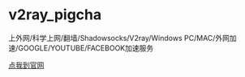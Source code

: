 # v2ray_pigcha
上外网/科学上网/翻墙/Shadowsocks/V2ray/Windows PC/MAC/外网加速/GOOGLE/YOUTUBE/FACEBOOK加速服务

[点我到官网](https://www.co2fun.com)
